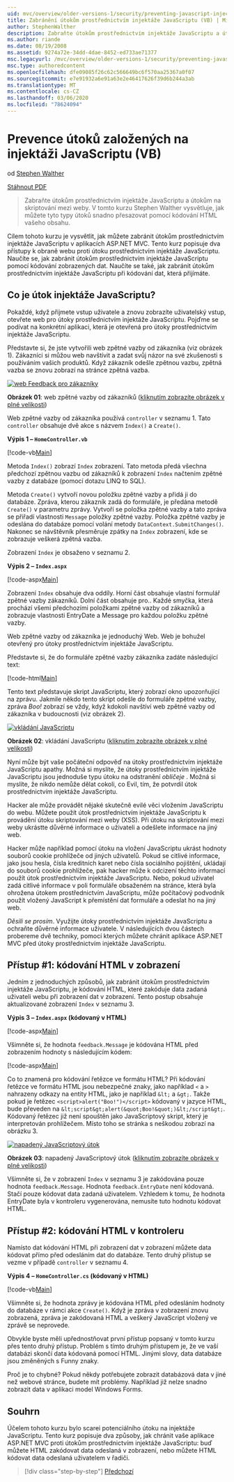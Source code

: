 ```yaml
---
uid: mvc/overview/older-versions-1/security/preventing-javascript-injection-attacks-vb
title: Zabránění útokům prostřednictvím injektáže JavaScriptu (VB) | Microsoft Docs
author: StephenWalther
description: Zabraňte útokům prostřednictvím injektáže JavaScriptu a útokům na skriptování mezi weby. V tomto kurzu Stephen Walther vysvětluje, jak můžete snadno de...
ms.author: riande
ms.date: 08/19/2008
ms.assetid: 9274a72e-34dd-4dae-8452-ed733ae71377
msc.legacyurl: /mvc/overview/older-versions-1/security/preventing-javascript-injection-attacks-vb
msc.type: authoredcontent
ms.openlocfilehash: dfe09085f26c62c566649bc6f570aa25367a0f07
ms.sourcegitcommit: e7e91932a6e91a63e2e46417626f39d6b244a3ab
ms.translationtype: MT
ms.contentlocale: cs-CZ
ms.lasthandoff: 03/06/2020
ms.locfileid: "78624094"
---
```

# <a name="preventing-javascript-injection-attacks-vb"></a>Prevence útoků založených na injektáži JavaScriptu (VB)

od [Stephen Walther](https://github.com/StephenWalther)

[Stáhnout PDF](https://download.microsoft.com/download/8/4/8/84843d8d-1575-426c-bcb5-9d0c42e51416/ASPNET_MVC_Tutorial_06_VB.pdf)

> Zabraňte útokům prostřednictvím injektáže JavaScriptu a útokům na skriptování mezi weby. V tomto kurzu Stephen Walther vysvětluje, jak můžete tyto typy útoků snadno přesazovat pomocí kódování HTML vašeho obsahu.

Cílem tohoto kurzu je vysvětlit, jak můžete zabránit útokům prostřednictvím injektáže JavaScriptu v aplikacích ASP.NET MVC. Tento kurz popisuje dva přístupy k obraně webu proti útoku prostřednictvím injektáže JavaScriptu. Naučíte se, jak zabránit útokům prostřednictvím injektáže JavaScriptu pomocí kódování zobrazených dat. Naučíte se také, jak zabránit útokům prostřednictvím injektáže JavaScriptu při kódování dat, která přijímáte.

## <a name="what-is-a-javascript-injection-attack"></a>Co je útok injektáže JavaScriptu?

Pokaždé, když přijmete vstup uživatele a znovu zobrazíte uživatelský vstup, otevřete web pro útoky prostřednictvím injektáže JavaScriptu. Pojďme se podívat na konkrétní aplikaci, která je otevřená pro útoky prostřednictvím injektáže JavaScriptu.

Představte si, že jste vytvořili web zpětné vazby od zákazníka (viz obrázek 1). Zákazníci si můžou web navštívit a zadat svůj názor na své zkušenosti s používáním vašich produktů. Když zákazník odešle zpětnou vazbu, zpětná vazba se znovu zobrazí na stránce zpětná vazba.

[![web Feedback pro zákazníky](preventing-javascript-injection-attacks-vb/_static/image2.png)](preventing-javascript-injection-attacks-vb/_static/image1.png)

**Obrázek 01**: web zpětné vazby od zákazníků ([kliknutím zobrazíte obrázek v plné velikosti](preventing-javascript-injection-attacks-vb/_static/image3.png))

Web zpětné vazby od zákazníka používá `controller` v seznamu 1. Tato `controller` obsahuje dvě akce s názvem `Index()` a `Create()`.

**Výpis 1 – `HomeController.vb`**

[!code-vb[Main](preventing-javascript-injection-attacks-vb/samples/sample1.vb)]

Metoda `Index()` zobrazí `Index` zobrazení. Tato metoda předá všechna předchozí zpětnou vazbu od zákazníků k zobrazení `Index` načtením zpětné vazby z databáze (pomocí dotazu LINQ to SQL).

Metoda `Create()` vytvoří novou položku zpětné vazby a přidá ji do databáze. Zpráva, kterou zákazník zadá do formuláře, je předána metodě `Create()` v parametru zprávy. Vytvoří se položka zpětné vazby a tato zpráva se přiřadí vlastnosti `Message` položky zpětné vazby. Položka zpětné vazby je odeslána do databáze pomocí volání metody `DataContext.SubmitChanges()`. Nakonec se návštěvník přesměruje zpátky na `Index` zobrazení, kde se zobrazuje veškerá zpětná vazba.

Zobrazení `Index` je obsaženo v seznamu 2.

**Výpis 2 – `Index.aspx`**

[!code-aspx[Main](preventing-javascript-injection-attacks-vb/samples/sample2.aspx)]

Zobrazení `Index` obsahuje dva oddíly. Horní část obsahuje vlastní formulář zpětné vazby zákazníků. Dolní část obsahuje pro.. Každé smyčka, která prochází všemi předchozími položkami zpětné vazby od zákazníků a zobrazuje vlastnosti EntryDate a Message pro každou položku zpětné vazby.

Web zpětné vazby od zákazníka je jednoduchý Web. Web je bohužel otevřený pro útoky prostřednictvím injektáže JavaScriptu.

Představte si, že do formuláře zpětné vazby zákazníka zadáte následující text:

[!code-html[Main](preventing-javascript-injection-attacks-vb/samples/sample3.html)]

Tento text představuje skript JavaScriptu, který zobrazí okno upozorňující na zprávu. Jakmile někdo tento skript odešle do formuláře zpětné vazby, zpráva <em>Boo!</em> zobrazí se vždy, když kdokoli navštíví web zpětné vazby od zákazníka v budoucnosti (viz obrázek 2).

[![vkládání JavaScriptu](preventing-javascript-injection-attacks-vb/_static/image5.png)](preventing-javascript-injection-attacks-vb/_static/image4.png)

**Obrázek 02**: vkládání JavaScriptu ([kliknutím zobrazíte obrázek v plné velikosti](preventing-javascript-injection-attacks-vb/_static/image6.png))

Nyní může být vaše počáteční odpověď na útoky prostřednictvím injektáže JavaScriptu apathy. Možná si myslíte, že útoky prostřednictvím injektáže JavaScriptu jsou jednoduše typu útoku na odstranění *obličeje* . Možná si myslíte, že nikdo nemůže dělat cokoli, co Evil, tím, že potvrdil útok prostřednictvím injektáže JavaScriptu.

Hacker ale může provádět nějaké skutečně evilé věci vložením JavaScriptu do webu. Můžete použít útok prostřednictvím injektáže JavaScriptu k provádění útoku skriptování mezi weby (XSS). Při útoku na skriptování mezi weby ukrástte důvěrné informace o uživateli a odešlete informace na jiný web.

Hacker může například pomocí útoku na vložení JavaScriptu ukrást hodnoty souborů cookie prohlížeče od jiných uživatelů. Pokud se citlivé informace, jako jsou hesla, čísla kreditních karet nebo čísla sociálního pojištění, ukládají do souborů cookie prohlížeče, pak hacker může k odcizení těchto informací použít útok prostřednictvím injektáže JavaScriptu. Nebo, pokud uživatel zadá citlivé informace v poli formuláře obsaženém na stránce, která byla ohrožena útokem prostřednictvím JavaScriptu, může počítačový podvodník použít vložený JavaScript k přemístění dat formuláře a odeslat ho na jiný web.

*Děsili se prosím*. Využijte útoky prostřednictvím injektáže JavaScriptu a ochraňte důvěrné informace uživatele. V následujících dvou částech probereme dvě techniky, pomocí kterých můžete chránit aplikace ASP.NET MVC před útoky prostřednictvím injektáže JavaScriptu.

## <a name="approach-1-html-encode-in-the-view"></a>Přístup #1: kódování HTML v zobrazení

Jedním z jednoduchých způsobů, jak zabránit útokům prostřednictvím injektáže JavaScriptu, je kódování HTML, které zakóduje data zadaná uživateli webu při zobrazení dat v zobrazení. Tento postup obsahuje aktualizované zobrazení `Index` v seznamu 3.

**Výpis 3 – `Index.aspx` (kódovaný v HTML)**

[!code-aspx[Main](preventing-javascript-injection-attacks-vb/samples/sample4.aspx)]

Všimněte si, že hodnota `feedback.Message` je kódována HTML před zobrazením hodnoty s následujícím kódem:

[!code-aspx[Main](preventing-javascript-injection-attacks-vb/samples/sample5.aspx)]

Co to znamená pro kódování řetězce ve formátu HTML? Při kódování řetězce ve formátu HTML jsou nebezpečné znaky, jako například `<` a `>` nahrazeny odkazy na entity HTML, jako je například `&lt;` a `&gt;`. Takže pokud je řetězec `<script>alert("Boo!")</script>` kódovaný v jazyce HTML, bude převeden na `&lt;script&gt;alert(&quot;Boo!&quot;)&lt;/script&gt;`. Kódovaný řetězec již není spouštěn jako JavaScriptový skript, který je interpretován prohlížečem. Místo toho se stránka s neškodou zobrazí na obrázku 3.

[![napadený JavaScriptový útok](preventing-javascript-injection-attacks-vb/_static/image8.png)](preventing-javascript-injection-attacks-vb/_static/image7.png)

**Obrázek 03**: napadený JavaScriptový útok ([kliknutím zobrazíte obrázek v plné velikosti](preventing-javascript-injection-attacks-vb/_static/image9.png))

Všimněte si, že v zobrazení `Index` v seznamu 3 je zakódována pouze hodnota `feedback.Message`. Hodnota `feedback.EntryDate` není kódovaná. Stačí pouze kódovat data zadaná uživatelem. Vzhledem k tomu, že hodnota EntryDate byla v kontroleru vygenerována, nemusíte tuto hodnotu kódovat HTML.

## <a name="approach-2-html-encode-in-the-controller"></a>Přístup #2: kódování HTML v kontroleru

Namísto dat kódování HTML při zobrazení dat v zobrazení můžete data kódovat přímo před odesláním dat do databáze. Tento druhý přístup se vezme v případě `controller` v seznamu 4.

**Výpis 4 – `HomeController.cs` (kódovaný v HTML)**

[!code-vb[Main](preventing-javascript-injection-attacks-vb/samples/sample6.vb)]

Všimněte si, že hodnota zprávy je kódována HTML před odesláním hodnoty do databáze v rámci akce `Create()`. Když je zpráva v zobrazení znovu zobrazená, zpráva je zakódovaná HTML a veškerý JavaScript vložený ve zprávě se neprovede.

Obvykle byste měli upřednostňovat první přístup popsaný v tomto kurzu přes tento druhý přístup. Problém s tímto druhým přístupem je, že ve vaší databázi skončí data kódovaná pomocí HTML. Jinými slovy, data databáze jsou změněných s Funny znaky.

Proč je to chybné? Pokud někdy potřebujete zobrazit databázová data v jiné než webové stránce, budete mít problémy. Například již nelze snadno zobrazit data v aplikaci model Windows Forms.

## <a name="summary"></a>Souhrn

Účelem tohoto kurzu bylo scarei potenciálního útoku na injektáže JavaScriptu. Tento kurz popisuje dva způsoby, jak chránit vaše aplikace ASP.NET MVC proti útokům prostřednictvím injektáže JavaScriptu: buď můžete HTML zakódovat data odeslaná v zobrazení, nebo můžete HTML kódovat data odeslaná uživatelem v řadiči.

> [!div class="step-by-step"]
> [Předchozí](authenticating-users-with-windows-authentication-vb.md)
